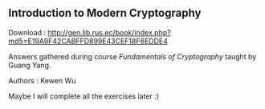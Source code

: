 ## Introduction to Modern Cryptography

Download : http://gen.lib.rus.ec/book/index.php?md5=E19A9F42CABFFD899E43CEF18F6EDDE4

Answers gathered during course *Fundamentals of Cryptography* taught by Guang Yang.

Authors : Kewen Wu

Maybe I will complete all the exercises later :)
